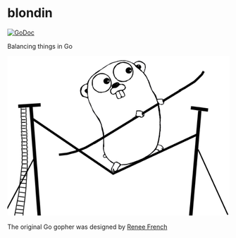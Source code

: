 # blondin

[![GoDoc](https://godoc.org/github.com/homemade/blondin?status.svg)](https://godoc.org/github.com/homemade/blondin)

Balancing things in Go

![](docs/blondin.png)

The original Go gopher was designed by [Renee French](http://reneefrench.blogspot.com/)